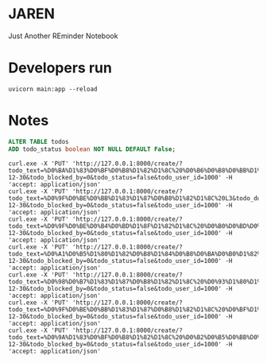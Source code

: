 # JAREN
Just Another REminder Notebook


# Developers run
```uvicorn main:app --reload```

# Notes

```sql
ALTER TABLE todos
ADD todo_status boolean NOT NULL DEFAULT False;
```

```commandline
curl.exe -X 'PUT' 'http://127.0.0.1:8000/create/?todo_text=%D0%BA%D1%83%D0%BF%D0%B8%D1%82%D1%8C%20%D0%B6%D0%B8%D0%BB%D1%8C%D1%91&todo_due_date=2024-12-30&todo_blocked_by=0&todo_status=false&todo_user_id=1000' -H 'accept: application/json'
curl.exe -X 'PUT' 'http://127.0.0.1:8000/create/?todo_text=%D0%9F%D0%BE%D0%BB%D1%83%D1%87%D0%B8%D1%82%D1%8C%20L3&todo_due_date=2024-12-30&todo_blocked_by=0&todo_status=false&todo_user_id=1000' -H 'accept: application/json'
curl.exe -X 'PUT' 'http://127.0.0.1:8000/create/?todo_text=%D0%9F%D0%BE%D0%B4%D0%BD%D1%8F%D1%82%D1%8C%20%D0%B0%D0%BD%D0%B3%D0%BB%D0%B8%D0%B9%D1%81%D0%BA%D0%B8%D0%B9%20%D0%B4%D0%BE%20B2%2FB2%2B&todo_due_date=2024-12-30&todo_blocked_by=0&todo_status=false&todo_user_id=1000' -H 'accept: application/json'
curl.exe -X 'PUT' 'http://127.0.0.1:8000/create/?todo_text=%D0%A1%D0%B5%D1%80%D1%82%D0%B8%D1%84%D0%B8%D0%BA%D0%B0%D1%82%D1%8B&todo_due_date=2024-12-30&todo_blocked_by=0&todo_status=false&todo_user_id=1000' -H 'accept: application/json'
curl.exe -X 'PUT' 'http://127.0.0.1:8000/create/?todo_text=%D0%98%D0%B7%D1%83%D1%87%D0%B8%D1%82%D1%8C%20%D0%93%D1%80%D1%83%D0%B7%D0%B8%D0%BD%D1%81%D0%BA%D0%B8%D0%B9%20%D0%B4%D0%BE%20A2&todo_due_date=2024-12-30&todo_blocked_by=0&todo_status=false&todo_user_id=1000' -H 'accept: application/json'
curl.exe -X 'PUT' 'http://127.0.0.1:8000/create/?todo_text=%D0%9F%D0%BE%D0%BB%D1%83%D1%87%D0%B8%D1%82%D1%8C%20%D0%BF%D1%80%D0%B0%D0%B2%D0%B0%20A%2FB&todo_due_date=2024-12-30&todo_blocked_by=0&todo_status=false&todo_user_id=1000' -H 'accept: application/json'
curl.exe -X 'PUT' 'http://127.0.0.1:8000/create/?todo_text=%D0%9A%D1%83%D0%BF%D0%B8%D1%82%D1%8C%20%D0%B2%D0%B5%D0%BB%D0%BE%D1%81%D0%B8%D0%BF%D0%B5%D0%B4&todo_due_date=2024-12-30&todo_blocked_by=0&todo_status=false&todo_user_id=1000' -H 'accept: application/json'
```
